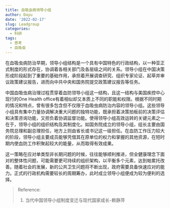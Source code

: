 ```yaml
---
title: 血吸虫病领导小组
author: Dayu
date: '2022-02-17'
slug: Leadgroup
categories:
  - 科研
tags:
  - 思考
  - 血吸虫
---
```

在血吸虫病防治早期，领导小组结构是一个具有中国特色的行政结构，以一种亚正式制度的形式存在，协调着各相关部门及各层级之间的关系。领导小组在中国决策形成阶段起到了重要的基础作用，承担着开展调查研究、组织专家论证、起草并审议政策建议报告，进而向中共中央和国务院提交政策建议报告等任务。

中国血吸虫病治理过程贯穿着血防领导小组这一结构，且这一结构与美国疾控中心现行的One Health office有着相似却又本质上不同的职能和权限。根据不同时期的情况和特点，曾有很多包含但不仅限于血吸虫病防治内容的领导小组。这些领导小组具有集中力量协调解决重大问题的独特功能，既承担着决策拍板前的决策评估和决策咨询功能，又担负着协调监督功能。使得领导小组高效运转的关键元素之一在于，领导小组的组织结构及其制度化。如国务院成立的领导小组，组长主要由国务院总理和副总理担任，地方上则由省长或书记这一级担任。在血防工作压力较大的阶段，领导小组主要成员能够凭借其在原单位的权力和掌握的其他资源，在短时期内使血防工作积聚起较大的能量，从而取得有效成果。

这一策略在应对单类型非长期问题的时候，往往能够顺利推进，但全健康理念下面对的整体性问题，可能需要更可持续的组织架构，以平衡多个元素，达到帕累托改善。随着社会的发展，新的公共卫生问题将不断出现，政府需要具备快速应对的能力。正式的行政机构需要较长的周期筹办，此时成立领导小组便成为较为便利的选择。

> Reference:
> 1. 当代中国领导小组制度变迁与现代国家成长-赖静萍